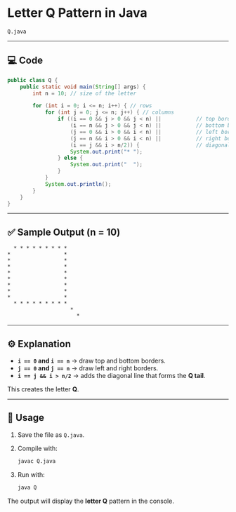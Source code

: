 # Letter Q Pattern in Java



`Q.java`

---

## 💻 Code

```java
public class Q {
    public static void main(String[] args) {
        int n = 10; // size of the letter

        for (int i = 0; i <= n; i++) { // rows
            for (int j = 0; j <= n; j++) { // columns
                if ((i == 0 && j > 0 && j < n) ||           // top border
                    (i == n && j > 0 && j < n) ||           // bottom border
                    (j == 0 && i > 0 && i < n) ||           // left border
                    (j == n && i > 0 && i < n) ||           // right border
                    (i == j && i > n/2)) {                  // diagonal tail
                    System.out.print("* ");
                } else {
                    System.out.print("  ");
                }
            }
            System.out.println();
        }
    }
}
```

---

## ✅ Sample Output (n = 10)

```
  * * * * * * * * *  
*                 * 
*                 * 
*                 * 
*                 * 
*                 * 
*                 * 
*                 * 
*                 * 
  * * * * * * * * *  
                    * 
                      * 
```

---

## ⚙️ Explanation

* **`i == 0` and `i == n`** → draw top and bottom borders.
* **`j == 0` and `j == n`** → draw left and right borders.
* **`i == j && i > n/2`** → adds the diagonal line that forms the **Q tail**.

This creates the letter **Q**.

---

## 🎯 Usage

1. Save the file as `Q.java`.
2. Compile with:

   ```bash
   javac Q.java
   ```
3. Run with:

   ```bash
   java Q
   ```

The output will display the **letter Q** pattern in the console.

